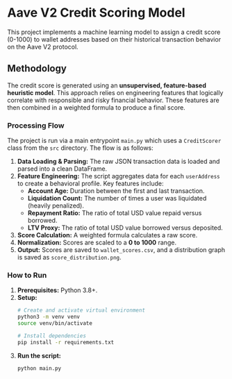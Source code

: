 # Aave V2 Credit Scoring Model

This project implements a machine learning model to assign a credit score (0-1000) to wallet addresses based on their historical transaction behavior on the Aave V2 protocol.

## Methodology

The credit score is generated using an **unsupervised, feature-based heuristic model**. This approach relies on engineering features that logically correlate with responsible and risky financial behavior. These features are then combined in a weighted formula to produce a final score.

### Processing Flow

The project is run via a main entrypoint `main.py` which uses a `CreditScorer` class from the `src` directory. The flow is as follows:

1.  **Data Loading & Parsing:** The raw JSON transaction data is loaded and parsed into a clean DataFrame.
2.  **Feature Engineering:** The script aggregates data for each `userAddress` to create a behavioral profile. Key features include:
    * **Account Age:** Duration between the first and last transaction.
    * **Liquidation Count:** The number of times a user was liquidated (heavily penalized).
    * **Repayment Ratio:** The ratio of total USD value repaid versus borrowed.
    * **LTV Proxy:** The ratio of total USD value borrowed versus deposited.
3.  **Score Calculation:** A weighted formula calculates a raw score.
4.  **Normalization:** Scores are scaled to a **0 to 1000** range.
5.  **Output:** Scores are saved to `wallet_scores.csv`, and a distribution graph is saved as `score_distribution.png`.

### How to Run

1.  **Prerequisites:** Python 3.8+.
2.  **Setup:**
    ```bash
    # Create and activate virtual environment
    python3 -m venv venv
    source venv/bin/activate

    # Install dependencies
    pip install -r requirements.txt
    ```
3.  **Run the script:**
    ```bash
    python main.py
    ```
